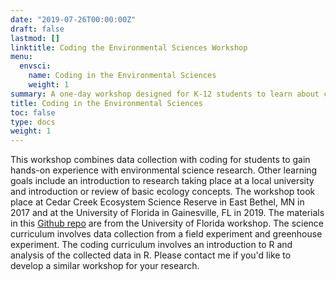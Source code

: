 ```yaml
---
date: "2019-07-26T00:00:00Z"
draft: false
lastmod: []
linktitle: Coding the Environmental Sciences Workshop
menu:
  envsci:
    name: Coding in the Environmental Sciences
    weight: 1
summary: A one-day workshop designed for K-12 students to learn about coding in the environmental sciences.
title: Coding in the Environmental Sciences
toc: false
type: docs
weight: 1
---
```


This workshop combines data collection with coding for students to gain hands-on experience with environmental science research. Other learning goals include an introduction to research taking place at a local university and introduction or review of basic ecology concepts. The workshop took place at Cedar Creek Ecosystem Science Reserve in East Bethel, MN in 2017 and at the University of Florida in Gainesville, FL in 2019. The materials in this [Github repo](https://github.com/aekendig/CodingEnvSci_UF_FieldTrip) are from the University of Florida workshop. The science curriculum involves data collection from a field experiment and greenhouse experiment. The coding curriculum involves an introduction to R and analysis of the collected data in R. Please contact me if you'd like to develop a similar workshop for your research.